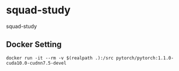 # squad-study
squad-study

## Docker Setting
```
docker run -it --rm -v $(realpath .):/src pytorch/pytorch:1.1.0-cuda10.0-cudnn7.5-devel
```
